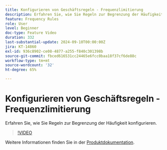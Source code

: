 ```yaml
---
title: Konfigurieren von Geschäftsregeln - Frequenzlimitierung
description: Erfahren Sie, wie Sie Regeln zur Begrenzung der Häufigkeit konfigurieren.
feature: Frequency Rules
role: User
level: Beginner
doc-type: Feature Video
duration: 332
last-substantial-update: 2024-09-10T00:00:00Z
jira: KT-14860
exl-id: 936c8902-ce08-4877-a255-f840c301398b
source-git-commit: fbced616531cc24465e6fcc0baa18f37cf6de88c
workflow-type: tm+mt
source-wordcount: '32'
ht-degree: 65%

---
```


# Konfigurieren von Geschäftsregeln - Frequenzlimitierung

Erfahren Sie, wie Sie Regeln zur Begrenzung der Häufigkeit konfigurieren.

>[!VIDEO](https://video.tv.adobe.com/v/3433395/?learn=on)

Weitere Informationen finden Sie in der [Produktdokumentation](https://experienceleague.adobe.com/de/docs/journey-optimizer/using/configuration/frequency-rules).
